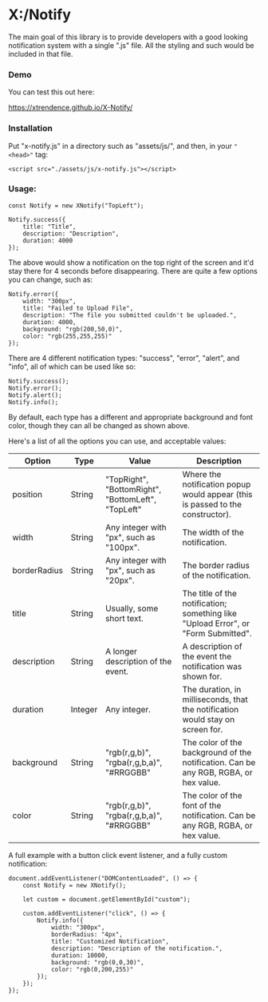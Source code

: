 # X:/Notify

The main goal of this library is to provide developers with a good looking notification system with a single ".js" file. All the styling and such would be included in that file.

### Demo

You can test this out here: 

https://xtrendence.github.io/X-Notify/

### Installation

Put "x-notify.js" in a directory such as "assets/js/", and then, in your `"<head>"` tag:

````
<script src="./assets/js/x-notify.js"></script>
````

### Usage:

````
const Notify = new XNotify("TopLeft");
````
````
Notify.success({ 
	title: "Title", 
	description: "Description", 
	duration: 4000 
});
````

The above would show a notification on the top right of the screen and it'd stay there for 4 seconds before disappearing. There are quite a few options you can change, such as:

````
Notify.error({
	width: "300px",
	title: "Failed to Upload File",
	description: "The file you submitted couldn't be uploaded.",
	duration: 4000,
	background: "rgb(200,50,0)",
	color: "rgb(255,255,255)"
});
````

There are 4 different notification types: "success", "error", "alert", and "info", all of which can be used like so:

````
Notify.success();
Notify.error();
Notify.alert();
Notify.info();
````

By default, each type has a different and appropriate background and font color, though they can all be changed as shown above.

Here's a list of all the options you can use, and acceptable values:

|Option|Type|Value|Description|
|------|----|-----|-----------|
|position|String|"TopRight", "BottomRight", "BottomLeft", "TopLeft"|Where the notification popup would appear (this is passed to the constructor).|
|width|String|Any integer with "px", such as "100px".|The width of the notification.|
|borderRadius|String|Any integer with "px", such as "20px".|The border radius of the notification.|
|title|String|Usually, some short text.|The title of the notification; something like "Upload Error", or "Form Submitted".|
|description|String|A longer description of the event.|A description of the event the notification was shown for.|
|duration|Integer|Any integer.|The duration, in milliseconds, that the notification would stay on screen for.|
|background|String|"rgb(r,g,b)", "rgba(r,g,b,a)", "#RRGGBB"|The color of the background of the notification. Can be any RGB, RGBA, or hex value.|
|color|String|"rgb(r,g,b)", "rgba(r,g,b,a)", "#RRGGBB"|The color of the font of the notification. Can be any RGB, RGBA, or hex value.|

A full example with a button click event listener, and a fully custom notification:

````
document.addEventListener("DOMContentLoaded", () => {
	const Notify = new XNotify();

	let custom = document.getElementById("custom");

	custom.addEventListener("click", () => {
		Notify.info({
			width: "300px",
			borderRadius: "4px",
			title: "Customized Notification",
			description: "Description of the notification.",
			duration: 10000,
			background: "rgb(0,0,30)",
			color: "rgb(0,200,255)"
		});
	});
});
````